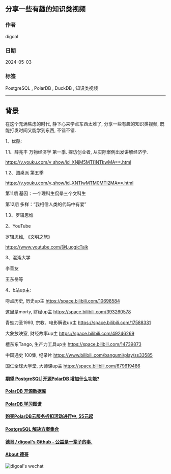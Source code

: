 ## 分享一些有趣的知识类视频      
                                      
### 作者                                      
digoal                                      
                                      
### 日期                                      
2024-05-03                                
                                      
### 标签                                      
PostgreSQL , PolarDB , DuckDB , 知识类视频      
                                      
----                
                                      
## 背景        
在这个充满焦虑的时代, 静下心来学点东西太难了, 分享一些有趣的知识类视频, 既能打发时间又能学到东西, 不错不错.   
    
1、优酷:     
    
1\.1、薛兆丰 万物经济学 第一季. 探访创业者, 从实际案例出发讲解经济学.    
  
https://v.youku.com/v_show/id_XNjM5MTI1NTkwMA==.html  
    
1\.2、圆桌派 第五季     
  
https://v.youku.com/v_show/id_XNTIwMTM0MTI2MA==.html  
    
第11期 基因：一个理科生侃晕三个文科生    
    
第12期 多样：“我相信人类的代码中有爱”    
    
1\.3、罗辑思维    
    
2、YouTube    
    
罗辑思维, 《文明之旅》    
    
https://www.youtube.com/@LuogicTalk  
  
3、混沌大学    
    
李善友    
    
王东岳等    
    
4、b站up主:      
    
唠点历史, 历史up主    https://space.bilibili.com/10698584    
    
这里是morty, 财经up主   https://space.bilibili.com/393260578  
    
青蛙刀圣1993, 宗教、电影解说up主   https://space.bilibili.com/17588331  
    
大象放映室, 财经故事up主   https://space.bilibili.com/49246269    
    
檀东东Tango, 生产力工具up主  https://space.bilibili.com/14739873   
    
中国通史 100集, 纪录片    https://www.bilibili.com/bangumi/play/ss33585  
  
国仁全球大学堂, 大师课up主  https://space.bilibili.com/679619486     
    
    
  
#### [期望 PostgreSQL|开源PolarDB 增加什么功能?](https://github.com/digoal/blog/issues/76 "269ac3d1c492e938c0191101c7238216")
  
  
#### [PolarDB 开源数据库](https://openpolardb.com/home "57258f76c37864c6e6d23383d05714ea")
  
  
#### [PolarDB 学习图谱](https://www.aliyun.com/database/openpolardb/activity "8642f60e04ed0c814bf9cb9677976bd4")
  
  
#### [购买PolarDB云服务折扣活动进行中, 55元起](https://www.aliyun.com/activity/new/polardb-yunparter?userCode=bsb3t4al "e0495c413bedacabb75ff1e880be465a")
  
  
#### [PostgreSQL 解决方案集合](../201706/20170601_02.md "40cff096e9ed7122c512b35d8561d9c8")
  
  
#### [德哥 / digoal's Github - 公益是一辈子的事.](https://github.com/digoal/blog/blob/master/README.md "22709685feb7cab07d30f30387f0a9ae")
  
  
#### [About 德哥](https://github.com/digoal/blog/blob/master/me/readme.md "a37735981e7704886ffd590565582dd0")
  
  
![digoal's wechat](../pic/digoal_weixin.jpg "f7ad92eeba24523fd47a6e1a0e691b59")
  
